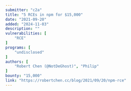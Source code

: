 ```yaml
---
submitter: "c2a"
title: "5 RCEs in npm for $15,000"
date: "2021-09-20"
added: "2024-11-03"
description: ""
vulnerabilities: [
    "RCE"
]
programs: [
    "undisclosed"
]
authors: [
    "Robert Chen (@NotDeGhost)", "Philip"
]
bounty: "15,000"
link: "https://robertchen.cc/blog/2021/09/20/npm-rce"
---
```




